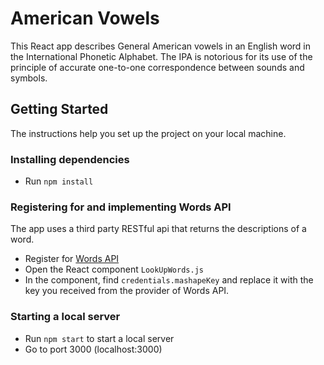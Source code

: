 # American Vowels

This React app describes General American vowels in an English word in the International Phonetic Alphabet. The IPA is notorious for its use of the principle of accurate one-to-one correspondence between sounds and symbols.

## Getting Started
The instructions help you set up the project on your local machine.

### Installing dependencies

- Run `npm install`

### Registering for and implementing Words API
The app uses a third party RESTful api that returns the descriptions of a word.

- Register for [Words API](https://www.wordsapi.com/)
- Open the React component `LookUpWords.js` 
- In the component, find `credentials.mashapeKey` and replace it with the key you received from the provider of Words API.

### Starting a local server

- Run `npm start` to start a local server
- Go to port 3000 (localhost:3000)